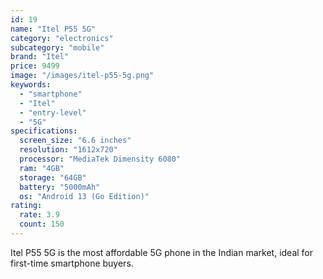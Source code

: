 ```yaml
---
id: 19
name: "Itel P55 5G"
category: "electronics"
subcategory: "mobile"
brand: "Itel"
price: 9499
image: "/images/itel-p55-5g.png"
keywords:
  - "smartphone"
  - "Itel"
  - "entry-level"
  - "5G"
specifications:
  screen_size: "6.6 inches"
  resolution: "1612x720"
  processor: "MediaTek Dimensity 6080"
  ram: "4GB"
  storage: "64GB"
  battery: "5000mAh"
  os: "Android 13 (Go Edition)"
rating:
  rate: 3.9
  count: 150
---
```


Itel P55 5G is the most affordable 5G phone in the Indian market, ideal for first-time smartphone buyers.
